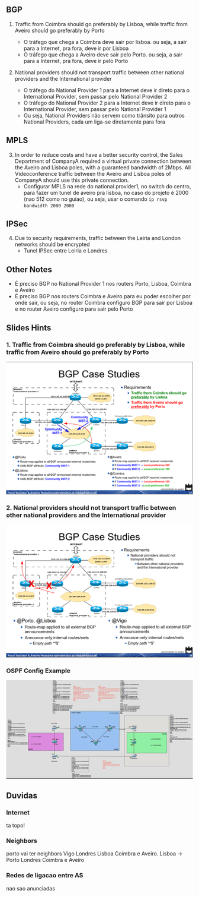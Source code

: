 ## BGP

1. Traffic from Coimbra should go preferably by Lisboa, while traffic from Aveiro should go preferably by Porto 
    - O tráfego que chega a Coimbra deve sair por lisboa. ou seja, a sair para a Internet, pra fora, deve ir por Lisboa
    - O tráfego que chega a Aveiro deve sair pelo Porto. ou seja, a sair para a Internet, pra fora, deve ir pelo Porto

2. National providers should not transport traffic between other national providers and the International provider 
    - O tráfego do National Provider 1 para a Internet deve ir direto para o International Provider, sem passar pelo National Provider 2
    - O tráfego do National Provider 2 para a Internet deve ir direto para o International Provider, sem passar pelo National Provider 1
    - Ou seja, National Providers não servem como trânsito para outros National Providers, cada um liga-se diretamente para fora

## MPLS

3. In  order  to  reduce  costs  and  have  a  better  security  control,  the  Sales  Department  of  CompanyA required a virtual private connection between the Aveiro and Lisboa poles, with a guaranteed bandwidth of  2Mbps. All  Videoconference  traffic  between  the Aveiro  and  Lisboa  poles  of  CompanyA  should  use this private connection. 
    - Configurar MPLS na rede do national provider1, no switch do centro, para fazer um tunel de aveiro pra lisboa, no caso do projeto é 2000 (nao 512 como no guiao), ou seja, usar o comando `ip rsvp bandwidth 2000 2000`

## IPSec

4. Due to security requirements, traffic between the Leiria and London networks should be encrypted
    - Tunel IPSec entre Leiria e Londres

## Other Notes

- É preciso BGP no National Provider 1 nos routers Porto, Lisboa, Coimbra e Aveiro
- É preciso BGP nos routers Coimbra e Aveiro para eu poder escolher por onde sair, ou seja, no router Coimbra configuro BGP para sair por Lisboa e no router Aveiro configuro para sair pelo Porto


## Slides Hints

### 1. Traffic from Coimbra should go preferably by Lisboa, while traffic from Aveiro should go preferably by Porto

![First Bullet Point](../images/first_point.png)

### 2. National providers should not transport traffic between other national providers and the International provider

![Second Bullet Point](../images/second_point.png)

### OSPF Config Example

![OSPF config ecample](../images/ospf_config_example.png)

## Duvidas

### Internet

ta topo!

### Neighbors

porto vai ter neighbors Vigo Londres Lisboa Coimbra e Aveiro. Lisboa -> Porto Londres Coimbra e Aveiro

### Redes de ligacao entre AS

nao sao anunciadas